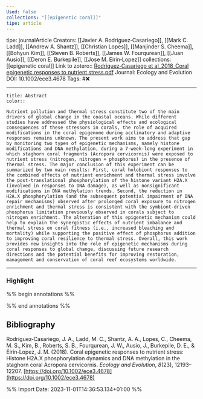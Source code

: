 ```yaml
---
Used: false
collections: "[[epigenetic coral]]"
tipe: article
---
```

tipe: journalArticle
Creators: [[Javier A. Rodriguez‐Casariego]], [[Mark C. Ladd]], [[Andrew A. Shantz]], [[Christian Lopes]], [[Manjinder S. Cheema]], [[Bohyun Kim]], [[Steven B. Roberts]], [[James W. Fourqurean]], [[Juan Ausio]], [[Deron E. Burkepile]], [[Jose M. Eirin‐Lopez]]
collections: [[epigenetic coral]]
Link to zotero:: [Rodriguez‐Casariego et al_2018_Coral epigenetic responses to nutrient stress.pdf](zotero://select/library/items/F3U56Z3K)
Journal: Ecology and Evolution
DOI: 10.1002/ece3.4678
Tags: #❌

---
```ad-note
title: Abstract
color:: 

Nutrient pollution and thermal stress constitute two of the main drivers of global change in the coastal oceans. While different studies have addressed the physiological effects and ecological consequences of these stressors in corals, the role of acquired modifications in the coral epigenome during acclimatory and adaptive responses remains unknown. The present work aims to address that gap by monitoring two types of epigenetic mechanisms, namely histone modifications and DNA methylation, during a 7-week-long experiment in which staghorn coral fragments (Acropora cervicornis) were exposed to nutrient stress (nitrogen, nitrogen + phosphorus) in the presence of thermal stress. The major conclusion of this experiment can be summarized by two main results: First, coral holobiont responses to the combined effects of nutrient enrichment and thermal stress involve the post-translational phosphorylation of the histone variant H2A.X (involved in responses to DNA damage), as well as nonsignificant modifications in DNA methylation trends. Second, the reduction in H2A.X phosphorylation (and the subsequent potential impairment of DNA repair mechanisms) observed after prolonged coral exposure to nitrogen enrichment and thermal stress is consistent with the symbiont-driven phosphorus limitation previously observed in corals subject to nitrogen enrichment. The alteration of this epigenetic mechanism could help to explain the synergistic effects of nutrient imbalance and thermal stress on coral fitness (i.e., increased bleaching and mortality) while supporting the positive effect of phosphorus addition to improving coral resilience to thermal stress. Overall, this work provides new insights into the role of epigenetic mechanisms during coral responses to global change, discussing future research directions and the potential benefits for improving restoration, management and conservation of coral reef ecosystems worldwide.

```

---
### Highlight

%% begin annotations %%

%% end annotations %%

## Bibliography

Rodriguez‐Casariego, J. A., Ladd, M. C., Shantz, A. A., Lopes, C., Cheema, M. S., Kim, B., Roberts, S. B., Fourqurean, J. W., Ausio, J., Burkepile, D. E., & Eirin‐Lopez, J. M. (2018). Coral epigenetic responses to nutrient stress: Histone H2A.X phosphorylation dynamics and DNA methylation in the staghorn coral Acropora cervicornis. _Ecology and Evolution_, _8_(23), 12193–12207. [https://doi.org/10.1002/ece3.4678](https://doi.org/10.1002/ece3.4678)

%% Import Date: 2023-11-01T14:36:53.134+01:00 %%
